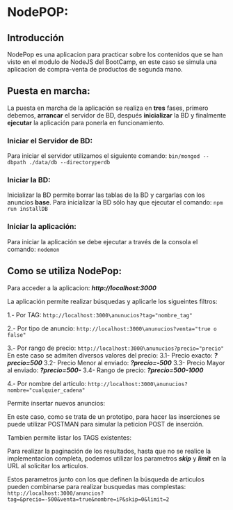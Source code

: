 # NodePOP:

## Introducción
NodePop es una aplicacion para practicar sobre los contenidos que se han visto en el modulo de NodeJS del BootCamp, en este caso se simula una aplicacion de compra-venta de productos de segunda mano.

## Puesta en marcha:
La puesta en marcha de la aplicación se realiza en **tres** fases, primero debemos, **arrancar** el servidor de BD,
después **inicializar** la BD y finalmente **ejecutar** la aplicación para ponerla en funcionamiento.

### Iniciar el Servidor de BD:
Para iniciar el servidor utilizamos el siguiente comando:
```bin/mongod --dbpath ./data/db --directoryperdb```

### Iniciar la BD:
Inicializar la BD permite borrar las tablas de la BD y cargarlas con los anuncios **base**.
Para inicializar la BD sólo hay que ejecutar el comando:
```npm run installDB```

### Iniciar la aplicación:
Para iniciar la aplicación se debe ejecutar a través de la consola el comando:
```nodemon```

## Como se utiliza NodePop:
Para acceder a la aplicacion:
***http://localhost:3000***

La aplicación permite realizar búsquedas y aplicarle los sigueintes filtros:

1.- Por TAG:
```http://localhost:3000\anunucios?tag="nombre_tag"```

2.- Por tipo de anuncio:
```http://localhost:3000\anunucios?venta="true o false"```

3.- Por rango de precio:
```http://localhost:3000\anunucios?precio="precio"```
En este caso se admiten diversos valores del precio:
    3.1- Precio exacto: ***?precio=500***
    3.2- Precio Menor al enviado: ***?precio=-500***
    3.3- Precio Mayor al enviado: ***?precio=500-***
    3.4- Rango de precio: ***?precio=500-1000***

4.- Por nombre del artículo:
```http://localhost:3000\anunucios?nombre="cualquier_cadena"```

Permite insertar nuevos anuncios:

En este caso, como se trata de un prototipo, para hacer las inserciones se puede utilizar POSTMAN para
simular la peticion POST de inserción.

Tambien permite listar los TAGS existentes:



Para realizar la paginación de los resultados, hasta que no se realice la implementacion completa, podemos utilizar
los parametros ***skip*** y ***limit*** en la URL al solicitar los articulos.

Estos parametros junto con los que definen la búsqueda de articulos pueden combinarse para realizar busquedas mas complestas:
```http://localhost:3000/anuncios?tag=&precio=-500&venta=true&nombre=iP&skip=0&limit=2```

